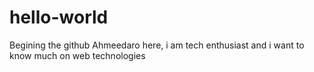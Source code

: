 # hello-world
Begining the github 
Ahmeedaro here, i am tech enthusiast and i want to know much on web technologies
